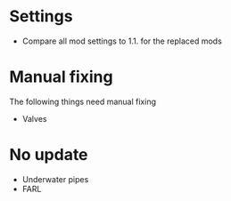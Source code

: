 # Settings
- Compare all mod settings to 1.1. for the replaced mods

# Manual fixing
The following things need manual fixing

- Valves

# No update

- Underwater pipes
- FARL